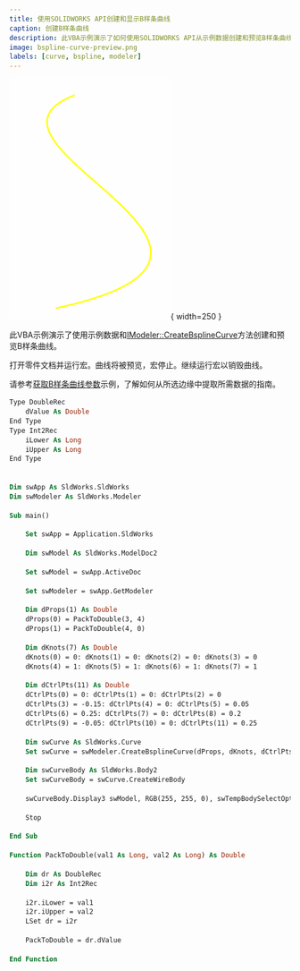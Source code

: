 ```yaml
---
title: 使用SOLIDWORKS API创建和显示B样条曲线
caption: 创建B样条曲线
description: 此VBA示例演示了如何使用SOLIDWORKS API从示例数据创建和预览B样条曲线。
image: bspline-curve-preview.png
labels: [curve, bspline, modeler]
---
```

![B样条曲线预览](bspline-curve-preview.png){ width=250 }

此VBA示例演示了使用示例数据和[IModeler::CreateBsplineCurve](https://help.solidworks.com/2012/English/api/sldworksapi/SolidWorks.Interop.sldworks~SolidWorks.Interop.sldworks.IModeler~CreateBsplineCurve.html)方法创建和预览B样条曲线。

打开零件文档并运行宏。曲线将被预览，宏停止。继续运行宏以销毁曲线。

请参考[获取B样条曲线参数](/docs/codestack/solidworks-api/geometry/get-bspline-parameters/)示例，了解如何从所选边缘中提取所需数据的指南。

~~~ vb
Type DoubleRec
    dValue As Double
End Type
Type Int2Rec
    iLower As Long
    iUpper As Long
End Type


Dim swApp As SldWorks.SldWorks
Dim swModeler As SldWorks.Modeler

Sub main()

    Set swApp = Application.SldWorks
    
    Dim swModel As SldWorks.ModelDoc2
    
    Set swModel = swApp.ActiveDoc
    
    Set swModeler = swApp.GetModeler
    
    Dim dProps(1) As Double
    dProps(0) = PackToDouble(3, 4)
    dProps(1) = PackToDouble(4, 0)
    
    Dim dKnots(7) As Double
    dKnots(0) = 0: dKnots(1) = 0: dKnots(2) = 0: dKnots(3) = 0
    dKnots(4) = 1: dKnots(5) = 1: dKnots(6) = 1: dKnots(7) = 1
    
    Dim dCtrlPts(11) As Double
    dCtrlPts(0) = 0: dCtrlPts(1) = 0: dCtrlPts(2) = 0
    dCtrlPts(3) = -0.15: dCtrlPts(4) = 0: dCtrlPts(5) = 0.05
    dCtrlPts(6) = 0.25: dCtrlPts(7) = 0: dCtrlPts(8) = 0.2
    dCtrlPts(9) = -0.05: dCtrlPts(10) = 0: dCtrlPts(11) = 0.25
    
    Dim swCurve As SldWorks.Curve
    Set swCurve = swModeler.CreateBsplineCurve(dProps, dKnots, dCtrlPts)
    
    Dim swCurveBody As SldWorks.Body2
    Set swCurveBody = swCurve.CreateWireBody
    
    swCurveBody.Display3 swModel, RGB(255, 255, 0), swTempBodySelectOptions_e.swTempBodySelectOptionNone
    
    Stop
    
End Sub

Function PackToDouble(val1 As Long, val2 As Long) As Double
    
    Dim dr As DoubleRec
    Dim i2r As Int2Rec
    
    i2r.iLower = val1
    i2r.iUpper = val2
    LSet dr = i2r
    
    PackToDouble = dr.dValue
    
End Function
~~~